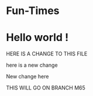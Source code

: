 # Fun-Times


<h1> Hello world !</h1>

HERE IS A CHANGE TO THIS FILE

here is a new change

New change here

THIS WILL GO ON BRANCH M65
